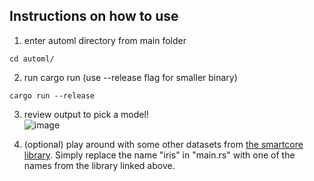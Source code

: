 ## Instructions on how to use


1. enter automl directory from main folder
```
cd automl/
```

2. run cargo run (use --release flag for smaller binary)
```
cargo run --release
```

3. review output to pick a model! <br>
![image](https://user-images.githubusercontent.com/55398496/220459266-0ac58596-f10d-41e2-b2b8-9b5986fa0df1.png)

4. (optional) play around with some other datasets from [the smartcore library](https://github.com/smartcorelib/smartcore/tree/development/src/dataset). Simply replace the name "iris" in "main.rs" with one of the names from the library linked above.
